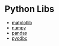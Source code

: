 # Python Libs

- [matplotlib](./matplotlib)
- [numpy](./numpy)
- [pandas](./pandas)
- [pyodbc](./pyodbc)